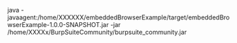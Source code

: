 java -javaagent:/home/XXXXXX/embeddedBrowserExample/target/embeddedBrowserExample-1.0.0-SNAPSHOT.jar -jar /home/XXXXx/BurpSuiteCommunity/burpsuite_community.jar
